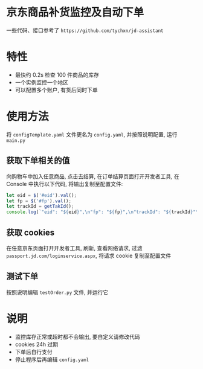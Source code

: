 # 京东商品补货监控及自动下单

一些代码、接口参考了 `https://github.com/tychxn/jd-assistant`

# 特性

- 最快约 0.2s 检查 100 件商品的库存
- 一个实例监控一个地区
- 可以配置多个账户, 有货后同时下单

# 使用方法

将 `configTemplate.yaml` 文件更名为 `config.yaml`, 并按照说明配置, 运行 `main.py`

## 获取下单相关的值

向购物车中加入任意商品, 点击去结算, 在订单结算页面打开开发者工具, 在 Console 中执行以下代码, 将输出复制至配置文件:

```javascript
let eid = $('#eid').val();
let fp = $('#fp').val();
let trackId = getTakId();
console.log(`"eid": "${eid}",\n"fp": "${fp}",\n"trackId": "${trackId}"\n`);
```

## 获取 cookies

在任意京东页面打开开发者工具, 刷新, 查看网络请求, 过滤 `passport.jd.com/loginservice.aspx`, 将请求 cookie 复制至配置文件

## 测试下单

按照说明编辑 `testOrder.py` 文件, 并运行它

# 说明

- 监控库存正常或超时都不会输出, 要自定义请修改代码
- cookies 24h 过期
- 下单后自行支付
- 停止程序后再编辑 `config.yaml`